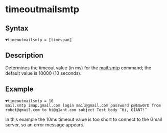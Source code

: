 # timeoutmailsmtp

## Syntax

```G1ANT
♥timeoutmailsmtp = ⟦timespan⟧
```

## Description

Determines the timeout value (in ms) for the [mail.smtp](https://manual.g1ant.com/link/G1ANT.Addon.Net/G1ANT.Addon.Net/Commands/MailSmtpCommand.md) command; the default value is 10000 (10 seconds).

## Example

```G1ANT
♥timeoutmailsmtp = 10
mail.smtp imap.gmail.com login mail@gmail.com password p@$$w0rD from robot@gmail.com to hi@g1ant.com subject Test body ‴Hi, G1ANT!‴
```

In this example the 10ms timeout value is too short to connect to the Gmail server, so an error message appears.

